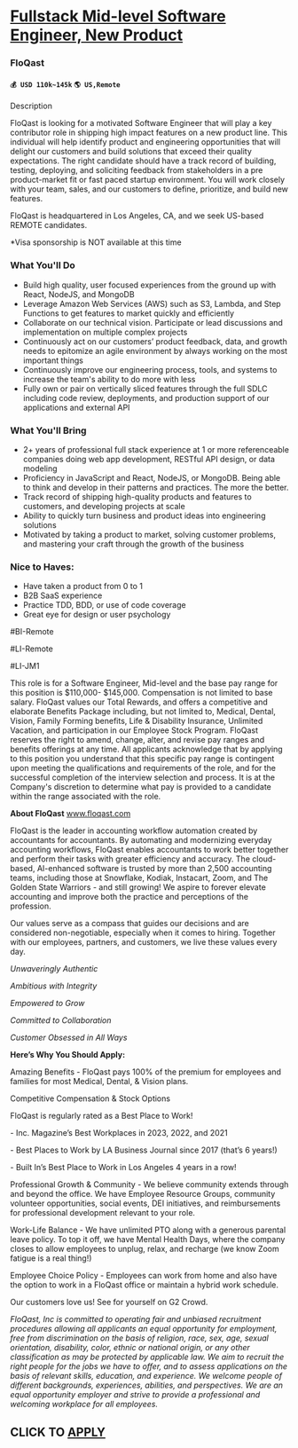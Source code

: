 # [Fullstack Mid-level Software Engineer, New Product](https://www.remotewlb.com/apply/fullstack-mid-level-software-engineer-new-product)  
### FloQast  
#### `💰 USD 110k~145k` `🌎 US,Remote`  

Description

FloQast is looking for a motivated Software Engineer that will play a key contributor role in shipping high impact features on a new product line. This individual will help identify product and engineering opportunities that will delight our customers and build solutions that exceed their quality expectations. The right candidate should have a track record of building, testing, deploying, and soliciting feedback from stakeholders in a pre product-market fit or fast paced startup environment. You will work closely with your team, sales, and our customers to define, prioritize, and build new features.

  

FloQast is headquartered in Los Angeles, CA, and we seek US-based REMOTE candidates.

  

*Visa sponsorship is NOT available at this time

### What You'll Do

  * Build high quality, user focused experiences from the ground up with React, NodeJS, and MongoDB
  * Leverage Amazon Web Services (AWS) such as S3, Lambda, and Step Functions to get features to market quickly and efficiently
  * Collaborate on our technical vision. Participate or lead discussions and implementation on multiple complex projects
  * Continuously act on our customers’ product feedback, data, and growth needs to epitomize an agile environment by always working on the most important things
  * Continuously improve our engineering process, tools, and systems to increase the team's ability to do more with less
  * Fully own or pair on vertically sliced features through the full SDLC including code review, deployments, and production support of our applications and external API

### What You'll Bring

  * 2+ years of professional full stack experience at 1 or more referenceable companies doing web app development, RESTful API design, or data modeling
  * Proficiency in JavaScript and React, NodeJS, or MongoDB. Being able to think and develop in their patterns and practices. The more the better.
  * Track record of shipping high-quality products and features to customers, and developing projects at scale
  * Ability to quickly turn business and product ideas into engineering solutions
  * Motivated by taking a product to market, solving customer problems, and mastering your craft through the growth of the business 

### Nice to Haves:

  * Have taken a product from 0 to 1
  * B2B SaaS experience
  * Practice TDD, BDD, or use of code coverage
  * Great eye for design or user psychology

#BI-Remote

  

#LI-Remote

  

#LI-JM1

  

This role is for a Software Engineer, Mid-level and the base pay range for this position is $110,000- $145,000. Compensation is not limited to base salary. FloQast values our Total Rewards, and offers a competitive and elaborate Benefits Package including, but not limited to, Medical, Dental, Vision, Family Forming benefits, Life & Disability Insurance, Unlimited Vacation, and participation in our Employee Stock Program. FloQast reserves the right to amend, change, alter, and revise pay ranges and benefits offerings at any time. All applicants acknowledge that by applying to this position you understand that this specific pay range is contingent upon meeting the qualifications and requirements of the role, and for the successful completion of the interview selection and process. It is at the Company's discretion to determine what pay is provided to a candidate within the range associated with the role.

  

 **About FloQast** www.floqast.com

FloQast is the leader in accounting workflow automation created by accountants for accountants. By automating and modernizing everyday accounting workflows, FloQast enables accountants to work better together and perform their tasks with greater efficiency and accuracy. The cloud-based, AI-enhanced software is trusted by more than 2,500 accounting teams, including those at Snowflake, Kodiak, Instacart, Zoom, and The Golden State Warriors - and still growing! We aspire to forever elevate accounting and improve both the practice and perceptions of the profession.

  

Our values serve as a compass that guides our decisions and are considered non-negotiable, especially when it comes to hiring. Together with our employees, partners, and customers, we live these values every day.

  

 _Unwaveringly Authentic_

 _Ambitious with Integrity_

 _Empowered to Grow_

 _Committed to Collaboration_

 _Customer Obsessed in All Ways_

  

 **Here’s Why You Should Apply:**

Amazing Benefits - FloQast pays 100% of the premium for employees and families for most Medical, Dental, & Vision plans.

  

Competitive Compensation & Stock Options

  

FloQast is regularly rated as a Best Place to Work!

\- Inc. Magazine’s Best Workplaces in 2023, 2022, and 2021

\- Best Places to Work by LA Business Journal since 2017 (that’s 6 years!)

\- Built In’s ​​Best Place to Work in Los Angeles 4 years in a row!

  

Professional Growth & Community - We believe community extends through and beyond the office. We have Employee Resource Groups, community volunteer opportunities, social events, DEI initiatives, and reimbursements for professional development relevant to your role.

  

Work-Life Balance - We have unlimited PTO along with a generous parental leave policy. To top it off, we have Mental Health Days, where the company closes to allow employees to unplug, relax, and recharge (we know Zoom fatigue is a real thing!)

  

Employee Choice Policy - Employees can work from home and also have the option to work in a FloQast office or maintain a hybrid work schedule.

  

Our customers love us! See for yourself on G2 Crowd.

  

_FloQast, Inc is committed to operating fair and unbiased recruitment procedures allowing all applicants an equal opportunity for employment, free from discrimination on the basis of religion, race, sex, age, sexual orientation, disability, color, ethnic or national origin, or any other classification as may be protected by applicable law. We aim to recruit the right people for the jobs we have to offer, and to assess applications on the basis of relevant skills, education, and experience. We welcome people of different backgrounds, experiences, abilities, and perspectives. We are an equal opportunity employer and strive to provide a professional and welcoming workplace for all employees._

  

  

  
## CLICK TO [APPLY](https://www.remotewlb.com/apply/fullstack-mid-level-software-engineer-new-product)

